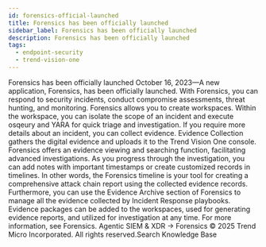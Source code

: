 ```yaml
---
id: forensics-official-launched
title: Forensics has been officially launched
sidebar_label: Forensics has been officially launched
description: Forensics has been officially launched
tags:
  - endpoint-security
  - trend-vision-one
---
```


 Forensics has been officially launched October 16, 2023—A new application, Forensics, has been officially launched. With Forensics, you can respond to security incidents, conduct compromise assessments, threat hunting, and monitoring. Forensics allows you to create workspaces. Within the workspace, you can isolate the scope of an incident and execute osqeury and YARA for quick triage and investigation. If you require more details about an incident, you can collect evidence. Evidence Collection gathers the digital evidence and uploads it to the Trend Vision One console. Forensics offers an evidence viewing and searching function, facilitating advanced investigations. As you progress through the investigation, you can add notes with important timestamps or create customized records in timelines. In other words, the Forensics timeline is your tool for creating a comprehensive attack chain report using the collected evidence records. Furthermore, you can use the Evidence Archive section of Forensics to manage all the evidence collected by Incident Response playbooks. Evidence packages can be added to the workspaces, used for generating evidence reports, and utilized for investigation at any time. For more information, see Forensics. Agentic SIEM & XDR → Forensics © 2025 Trend Micro Incorporated. All rights reserved.Search Knowledge Base